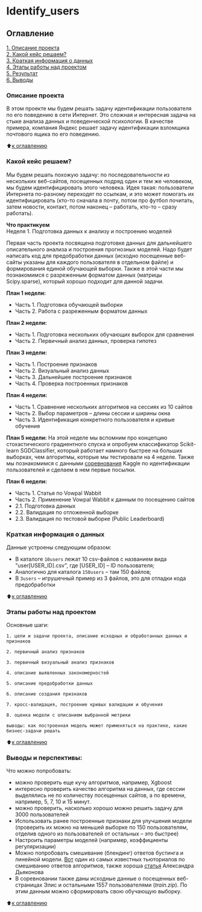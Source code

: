 # Identify_users

## Оглавление  
[1. Описание проекта](.README.md#Описание-проекта)  
[2. Какой кейс решаем?](.README.md#Какой-кейс-решаем)  
[3. Краткая информация о данных](.README.md#Краткая-информация-о-данных)  
[4. Этапы работы над проектом](.README.md#Этапы-работы-над-проектом)  
[5. Результат](.README.md#Результат)    
[6. Выводы](.README.md#Выводы) 

### Описание проекта    
В этом проекте мы будем решать задачу идентификации пользователя по его поведению в сети Интернет. Это сложная и интересная задача на стыке анализа данных и поведенческой психологии. В качестве примера, компания Яндекс решает задачу идентификации взломщика почтового ящика по его поведению. 

:arrow_up:[к оглавлению](_)

### Какой кейс решаем?    
Мы будем решать похожую задачу: по последовательности из нескольких веб-сайтов, посещенных подряд один и тем же человеком, мы будем идентифицировать этого человека. Идея такая: пользователи Интернета по-разному переходят по ссылкам, и это может помогать их идентифицировать (кто-то сначала в почту, потом про футбол почитать, затем новости, контакт, потом наконец – работать, кто-то – сразу работать).

**Что практикуем**     
Неделя 1. Подготовка данных к анализу и построению моделей

Первая часть проекта посвящена подготовке данных для дальнейшего описательного анализа и построения прогнозных моделей. Надо будет написать код для предобработки данных (исходно посещенные веб-сайты указаны для каждого пользователя в отдельном файле) и формирования единой обучающей выборки. Также в этой части мы познакомимся с разреженным форматом данных (матрицы Scipy.sparse), который хорошо подходит для данной задачи. 

**План 1 недели:**
 - Часть 1. Подготовка обучающей выборки
 - Часть 2. Работа с разреженным форматом данных

**План 2 недели:**
 - Часть 1. Подготовка нескольких обучающих выборок для сравнения
 - Часть 2. Первичный анализ данных, проверка гипотез

**План 3 недели:**
 - Часть 1. Построение признаков
 - Часть 2. Визуальный анализ данных
 - Часть 3. Дальнейшее построение признаков
 - Часть 4. Проверка построенных признаков

**План 4 недели:**
- Часть 1. Сравнение нескольких алгоритмов на сессиях из 10 сайтов
- Часть 2. Выбор параметров – длины сессии и ширины окна
- Часть 3. Идентификация  конкретного пользователя и кривые обучения

**План 5 недели:**
На этой неделе мы вспомним про концепцию стохастического градиентного спуска и опробуем классификатор Scikit-learn SGDClassifier, который работает намного быстрее на больших выборках, чем алгоритмы, которые мы тестировали на 4 неделе. Также мы познакомимся с данными [соревнования](https://inclass.kaggle.com/c/catch-me-if-you-can-intruder-detection-through-webpage-session-tracking2) Kaggle по идентификации пользователей и сделаем в нем первые посылки. 

**План 6 недели:**
- Часть 1. Статья по Vowpal Wabbit
- Часть 2. Применение Vowpal Wabbit к данным по посещению сайтов
 - 2.1. Подготовка данных
 - 2.2. Валидация по отложенной выборке
 - 2.3. Валидация по тестовой выборке (Public Leaderboard)

### Краткая информация о данных

Данные устроены следующим образом:

 - В каталоге `10users` лежат 10 csv-файлов с названием вида "user[USER_ID].csv", где [USER_ID] – ID пользователя;
 - Аналогично для каталога `150users` – там 150 файлов;
 - В `3users` – игрушечный пример из 3 файлов, это для отладки кода предобработки
  
:arrow_up:[к оглавлению](.README.md#Оглавление)


### Этапы работы над проектом  

Основные шаги:

    1. цели и задачи проекта, описание исходных и обработанных данных и признаков

    2. первичный анализ признаков

    3. первичный визуальный анализ признаков

    4. описание выявленных закономерностей

    5. описание предобработки данных

    6. описание создания признаков

    7. кросс-валидация, построение кривых валидации и обучения

    8. оценка модели с описанием выбранной метрики

    выводы: как построенная модель может применяться на практике, какие бизнес-задачи решать

:arrow_up:[к оглавлению](.README.md#Оглавление)


### Выводы и перспективы:  
Что можно попробовать:
 - можно проверить еще кучу алгоритмов, например, Xgboost
 - интересно проверить качество алгоритма на данных, где сессии выделялись не по количеству посещенных сайтов, а по времени, например, 5, 7, 10 и 15 минут.
 - можно проверить, насколько хорошо можно решить задачу для 3000 пользователей
 - Использовать ранее построенные признаки для улучшения модели (проверить их можно на меньшей выборке по 150 пользователям, отделив одного из пользователей от остальных – это быстрее)
 - Настроить параметры моделей (например, коэффициенты регуляризации)
 - Можно попробовать смешивание (блендинг) ответов бустинга и линейной модели. [Вот](http://mlwave.com/kaggle-ensembling-guide/) один из самых известных тьюториалов по смешиванию ответов алгоритмов, также хороша [статья](https://alexanderdyakonov.wordpress.com/2017/03/10/cтекинг-stacking-и-блендинг-blending) Александра Дьяконова
 - В соревновании также даны исходные данные о посещенных веб-страницах Элис и остальными 1557 пользователями (*train.zip*). По этим данным можно сформировать свою обучающую выборку. 

:arrow_up:[к оглавлению](.README.md#Оглавление)